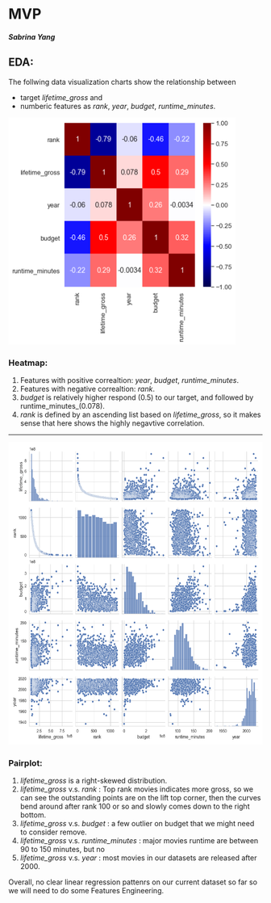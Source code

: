 # MVP
##### Sabrina Yang


## EDA:

The follwing data visualization charts show the relationship between

 - target _lifetime_gross_ 
and 
 - numberic features as _rank_, _year_, _budget_, _runtime_minutes_.


<img src="https://github.com/SYNYC/2_Project_Movies/blob/main/charts/movies_num_heatmap.png" width = "450" height = "450">

### Heatmap:

  1.  Features with positive correaltion:  _year_, _budget_, _runtime_minutes_.
  2.  Features with negative correaltion: _rank_.
  3.  _budget_ is relatively higher respond (0.5) to our target, and followed by runtime_minutes_(0.078).
  4. _rank_ is defined by an ascending list based on _lifetime_gross_, so it makes sense that here shows the highly negavtive correlation. 

--------------------------------------------------------------------------------------------------------------------------------------------------------

<img src="https://github.com/SYNYC/2_Project_Movies/blob/main/charts/movies_num_pairplot.png" width = "600" height = "600">

### Pairplot:

  1. _lifetime_gross_ is a right-skewed distribution. 
  2. _lifetime_gross_ v.s. _rank_ : Top rank movies indicates more gross, so we can see the outstanding points are on the lift top corner, then the curves bend around after rank 100 or so and slowly comes down to the right bottom.
  3. _lifetime_gross_ v.s. _budget_ : a few outlier on budget that we might need to consider remove.
  4. _lifetime_gross_ v.s. _runtime_minutes_ : major movies runtime are between 90 to 150 minutes, but no 
  5. _lifetime_gross_ v.s. _year_ : most movies in our datasets are released after 2000.
  
Overall, no clear linear regression pattenrs on our current dataset so far so we will need to do some Features Engineering.








